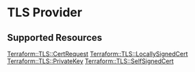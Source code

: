 # TLS Provider

## Supported Resources

[Terraform::TLS::CertRequest](docs/providers/tls/CertRequest.md)
[Terraform::TLS::LocallySignedCert](docs/providers/tls/LocallySignedCert.md)
[Terraform::TLS::PrivateKey](docs/providers/tls/PrivateKey.md)
[Terraform::TLS::SelfSignedCert](docs/providers/tls/SelfSignedCert.md)